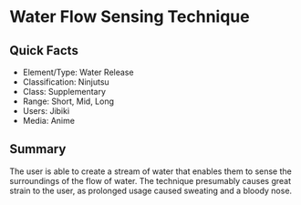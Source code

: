 # Water Flow Sensing Technique

## Quick Facts
- Element/Type: Water Release
- Classification: Ninjutsu
- Class: Supplementary
- Range: Short, Mid, Long
- Users: Jibiki
- Media: Anime

## Summary
The user is able to create a stream of water that enables them to sense the surroundings of the flow of water. The technique presumably causes great strain to the user, as prolonged usage caused sweating and a bloody nose.
